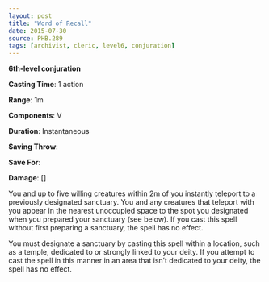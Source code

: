 ```yaml
---
layout: post
title: "Word of Recall"
date: 2015-07-30
source: PHB.289
tags: [archivist, cleric, level6, conjuration]
---
```


**6th-level conjuration**

**Casting Time**: 1 action

**Range**: 1m

**Components**: V

**Duration**: Instantaneous

**Saving Throw**:

**Save For**:

**Damage**: []

You and up to five willing creatures within 2m of you instantly teleport to a previously designated sanctuary. You and any creatures that teleport with you appear in the nearest unoccupied space to the spot you designated when you prepared your sanctuary (see below). If you cast this spell without first preparing a sanctuary, the spell has no effect.

You must designate a sanctuary by casting this spell within a location, such as a temple, dedicated to or strongly linked to your deity. If you attempt to cast the spell in this manner in an area that isn’t dedicated to your deity, the spell has no effect.
